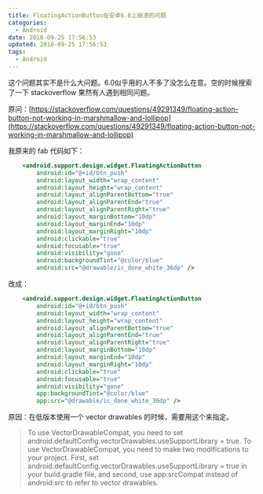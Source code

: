 ```yaml
---
title: FloatingActionButton在安卓6.0上崩溃的问题
categories:
  - Android
date: 2018-09-25 17:56:53
updated: 2018-09-25 17:56:53
tags: 
  - Android
---
```

这个问题其实不是什么大问题。6.0似乎用的人不多了没怎么在意。空的时候搜索了一下 stackoverflow 果然有人遇到相同问题。

<!--more-->

原问：[https://stackoverflow.com/questions/49291349/floating-action-button-not-working-in-marshmallow-and-lollipop](https://stackoverflow.com/questions/49291349/floating-action-button-not-working-in-marshmallow-and-lollipop)


我原来的 fab 代码如下：

```xml
    <android.support.design.widget.FloatingActionButton
        android:id="@+id/btn_push"
        android:layout_width="wrap_content"
        android:layout_height="wrap_content"
        android:layout_alignParentBottom="true"
        android:layout_alignParentEnd="true"
        android:layout_alignParentRight="true"
        android:layout_marginBottom="10dp"
        android:layout_marginEnd="10dp"
        android:layout_marginRight="10dp"
        android:clickable="true"
        android:focusable="true"
        android:visibility="gone"
        android:backgroundTint="@color/blue"
        android:src="@drawable/ic_done_white_36dp" />
```

改成：

```xml
    <android.support.design.widget.FloatingActionButton
        android:id="@+id/btn_push"
        android:layout_width="wrap_content"
        android:layout_height="wrap_content"
        android:layout_alignParentBottom="true"
        android:layout_alignParentEnd="true"
        android:layout_alignParentRight="true"
        android:layout_marginBottom="10dp"
        android:layout_marginEnd="10dp"
        android:layout_marginRight="10dp"
        android:clickable="true"
        android:focusable="true"
        android:visibility="gone"
        app:backgroundTint="@color/blue"
        app:src="@drawable/ic_done_white_36dp" />
```

原因：在低版本使用一个 vector drawables 的时候，需要用这个来指定。

>To use VectorDrawableCompat, you need to set android.defaultConfig.vectorDrawables.useSupportLibrary = true.  To use VectorDrawableCompat, you need to make two modifications to your project. First, set android.defaultConfig.vectorDrawables.useSupportLibrary = true in your build.gradle file, and second, use app:srcCompat instead of android:src to refer to vector drawables.